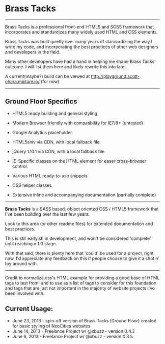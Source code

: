 # Brass Tacks

<hr />

Brass Tacks is a professional front-end HTML5 and SCSS framework that incorporates and standardizes many
widely used HTML and CSS elements.

Brass Tacks was built quietly over many years of standardizing the way I write my code, and incorporating 
the best practices of other web designers and developers in the field.  

Many other developers have had a hand in helping me shape Brass Tacks' outcome.  I will list them here and 
likely rewrite this into later.

A current(maybe?) build can be viewed at http://playground.scott-ohara.mixture.io/ (for now)

<hr />

## Ground Floor Specifics

* HTML5 ready building and general styling
* Modern Browser friendly with compatibility for IE7/8+ (untested)

* Google Analytics placeholder
* HTML5shiv via CDN, with local fallback file
* jQuery 1.10.1 via CDN, with a local fallback file
* IE-Specific classes on the HTML element for easer cross-browser control.

* Various HTML ready-to-use snippets
* CSS helper classes

* Extensive inline and accompanying documentation (partially complete)

<hr />

<strong>Brass Tacks</strong> is a SASS based, object oriented CSS / HTML5 framework that I've been building over the last few years.

Look to this area (or other readme files) for extended documentation and best practices.

This is still earlyish in development, and won't be considered 'complete' until reaching v 1.0 stage.  

With that said, there is plenty here that 'could' be used for a project, right now.  I'd appreciate any feedback on this if people 
choose to give it a shot n' toy around with.

<hr />

Credit to normalize.css's HTML example for providing a good base of HTML tags to test from, and to 
use as a list of tags to consider for this foundation and tags that are just not important in
the majority of website projects I've been involved with.


## Current Usage:
* June 23, 2013 - spin-off version of Brass Tacks (Ground Floor) created for basic styling of NeoCities websites
* June 14, 2013 - Freelance Project w/ @xbuzz - version 0.4.2
* June 8, 2013 - Freelance Project w/ @xbuzz - version 0.3.5 


